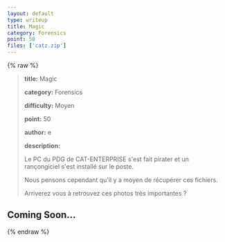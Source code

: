 ```yaml
---
layout: default
type: writeup
title: Magic
category: Forensics
point: 50
files: ['catz.zip']
---
```


{% raw %}
> **title:** Magic
>
> **category:** Forensics
>
> **difficulty:** Moyen
>
> **point:** 50
>
> **author:** e
>
> **description:**
>
> Le PC du PDG de CAT-ENTERPRISE s'est fait pirater et un rançongiciel s'est installé sur le poste.
>
> Nous pensons cependant qu'il y a moyen de récupérer ces fichiers.
>
> Arriverez vous à retrouvez ces photos très importantes ?
>
> 

## Coming Soon...

{% endraw %}
